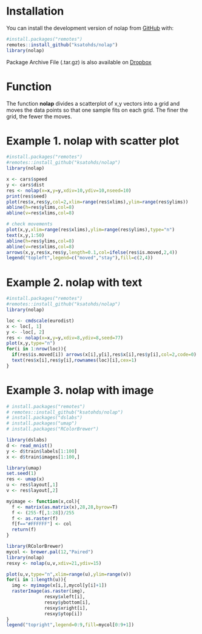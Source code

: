 # Installation

You can install the development version of nolap from [GitHub](https://github.com/) with:

``` r
#install.packages("remotes")
remotes::install_github("ksatohds/nolap")
library(nolap)
```

Package Archive File (.tar.gz) is also available on [Dropbox](https://www.dropbox.com/scl/fo/1jxzzfqz9xsl3wlzwm3pj/ACYDNzn-h54VqgAngTKVyc0?rlkey=i5bcup2qxzwqgles27ke0f9ab&st=mdbkongw&dl=0)

# Function

The function **nolap** divides a scatterplot of x,y vectors into a grid and moves the data points so that one sample fits on each grid. The finer the grid, the fewer the moves.

# Example 1. nolap with scatter plot
``` r
#install.packages("remotes")
#remotes::install_github("ksatohds/nolap")
library(nolap)

x <- cars$speed
y <- cars$dist
res <- nolap(x=x,y=y,xdiv=10,ydiv=10,nseed=10)
print(res$seed)
plot(res$x,res$y,col=2,xlim=range(res$xlims),ylim=range(res$ylims))
abline(h=res$ylims,col=8)
abline(v=res$xlims,col=8)

# check movements
plot(x,y,xlim=range(res$xlims),ylim=range(res$ylims),type="n")
text(x,y,1:50)
abline(h=res$ylims,col=8)
abline(v=res$xlims,col=8)
arrows(x,y,res$x,res$y,length=0.1,col=ifelse(res$is.moved,2,4))
legend("topleft",legend=c("moved","stay"),fill=c(2,4))
```

# Example 2. nolap with text
``` r
#install.packages("remotes")
#remotes::install_github("ksatohds/nolap")
library(nolap)

loc <- cmdscale(eurodist)
x <- loc[, 1]
y <- -loc[, 2]
res <- nolap(x=x,y=y,xdiv=8,ydiv=8,seed=77)
plot(x,y,type="n")
for(i in 1:nrow(loc)){
  if(res$is.moved[i]) arrows(x[i],y[i],res$x[i],res$y[i],col=2,code=0)
  text(res$x[i],res$y[i],rownames(loc)[i],cex=1)
}
```

# Example 3. nolap with image
``` r
# install.packages("remotes")
# remotes::install_github("ksatohds/nolap")
# install.packages("dslabs")
# install.packages("umap")
# install.packages("RColorBrewer")

library(dslabs)
d <- read_mnist()
y <- d$train$labels[1:100]
x <- d$train$images[1:100,]

library(umap)
set.seed(1)
res <- umap(x)
u <- res$layout[,1]
v <- res$layout[,2]

myimage <- function(x,col){
  f <- matrix(as.matrix(x),28,28,byrow=T)
  f <- (255-f[,1:28])/255
  f <- as.raster(f)
  f[f=="#FFFFFF"] <- col
  return(f)
}

library(RColorBrewer)
mycol <- brewer.pal(12,"Paired")
library(nolap)
resxy <- nolap(u,v,xdiv=21,ydiv=15)

plot(u,v,type="n",xlim=range(u),ylim=range(v))
for(i in 1:length(u)){
  img <- myimage(x[i,],mycol[y[i]+1])
  rasterImage(as.raster(img),
              resxy$xleft[i],
              resxy$ybottom[i],
              resxy$xright[i],
              resxy$ytop[i])    
}
legend("topright",legend=0:9,fill=mycol[0:9+1])
```

